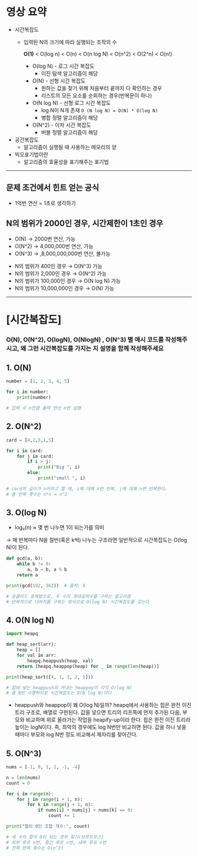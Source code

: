 # 영상 요약

- 시간복잡도
  - 입력된 N의 크기에 따라 실행되는 조작의 수
    <aside>
    
    **O(1)** < O(log n) < O(n) < O(n log N) < O(n^2) < O(2^n) < O(n!)
    
    </aside>
    
    - O(log N) - 로그 시간 복잡도
        - 이진 탐색 알고리즘이 해당
    - O(N) - 선형 시간 복잡도
        - 원하는 값을 찾기 위해 처음부터 끝까지 다 확인하는 경우
        - 리스트의 모든 요소를 순회하는 경우(반복문이 하나)
    - O(N log N) - 선형 로그 시간 복잡도
        - log N이 N개 존재 `O (N log N) = O(N) * O(log N)`
        - 병합 정렬 알고리즘이 해당
    - O(N^2) - 이차 시간 복잡도
        - 버블 정렬 알고리즘이 해당
- 공간복잡도
  - 알고리즘이 실행될 때 사용하는 메모리의 양
- 빅오표기법이란
  - 알고리즘의 효율성을 표기해주는 표기법

---

## 문제 조건에서 힌트 얻는 공식

- 1억번 연산 = 1초로 생각하기

<aside>

# N의 범위가 2000인 경우, 시간제한이 1초인 경우

- O(N) → 2000번 연산, 가능
- O(N^2) → 4,000,000번 연산, 가능
- O(N^3) → ,8,000,000,000번 연산, 불가능
</aside>

<aside>

- N의 범위가 400인 경우 → O(N^3) 가능
- N의 범위가 2,000인 경우 → O(N^2) 가능
- N의 범위가 100,000인 경우 → O(N log N) 가능
- N의 범위가 10,000,000인 경우 → O(N) 가능
</aside>

---

# [시간복잡도]

### O(N), O(N^2), O(logN), O(NlogN) , O(N^3) 별 예시 코드를 작성해주시고, 왜 그런 시간복잡도를 가지는 지 설명을 함께 작성해주세요

## 1. O(N)

```python
number = [1, 2, 3, 4, 5]

for i in number:
	print(number)

# 입력 수 n만큼 출력 연산 n번 실행
```

## 2. O(N^2)

```python
card = [4,2,3,1,5]

for i in card:
	for j in card:
		if i > j:
			print("Big ", i)
		else:
			print("small ", i)

# card의 길이가 n이라고 할 때, i에 대해 n번 반복, j에 대해 n번 반복한다.
# 총 반복 횟수는 n*n = n^2
```

## 3. O(log N)

- log₂(n) ≈ 몇 번 나누면 1이 되는가를 의미

→ 매 반복마다 N을 절반(혹은 k씩) 나누는 구조라면 일반적으로 시간복잡도는 O(log N)이 된다.

```python
def gcd(a, b):
    while b != 0:
        a, b = b, a % b
    return a

print(gcd(192, 162))  # 출력: 6

# 유클리드 호제법으로, 두 수의 최대공약수를 구하는 알고리즘
# 반복적으로 나머지를 구하는 방식으로 O(log N) 시간복잡도를 갖는다
```

## 4. O(N log N)

```python
import heapq

def heap_sort(arr):
    heap = []
    for val in arr:
        heapq.heappush(heap, val)
    return [heapq.heappop(heap) for _ in range(len(heap))]

print(heap_sort([4, 1, 3, 2, 5]))

# 힙에 넣는 heappush와 꺼내는 heappop이 각각 O(log N)
# 총 N번 수행하므로 시간복잡도는 O(N log N)이다
```

- heappush와 heappop이 왜 O(log N)일까?
  heapq에서 사용하는 힙은 완전 이진 트리 구조로, 배열로 구현된다.
  값을 넣으면 트리의 리프쪽에 먼저 추가된 다음, 부모와 비교하며 위로 올라가는 작업을 heapify-up이라 한다.
  힙은 완전 이진 트리라 높이는 logN이다. 즉, 최악의 경우에도 log N번만 비교하면 된다.
  값을 하나 넣을 때마다 부모와 log N번 정도 비교해서 제자리를 찾아간다.

## 5. O(N^3)

```python
nums = [-1, 0, 1, 2, -1, -4]

n = len(nums)
count = 0

for i in range(n):
    for j in range(i + 1, n):
        for k in range(j + 1, n):
            if nums[i] + nums[j] + nums[k] == 0:
                count += 1

print("합이 0인 조합 개수:", count)

# 세 수의 합이 0이 되는 경우 찾기(브루트포스)
# 외부 루프 n번, 중간 루프 n번, 내부 루프 n번
# 전체 반복 횟수는 O(n^3)
```
